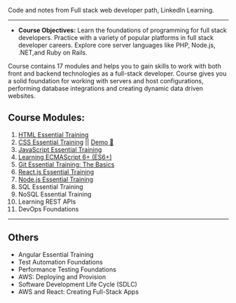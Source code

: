 Code and notes from Full stack web developer path, LinkedIn Learning.

---

- **Course Objectives:** Learn the foundations of programming for full stack developers. Practice with a variety of popular platforms in full stack developer careers. Explore core server languages like PHP, Node.js, .NET,and Ruby on Rails.

Course contains 17 modules and helps you to gain skills to work with both front and backend technologies as a full-stack developer. Course gives you a solid foundation for working with servers and host configurations, performing database integrations and creating dynamic data driven websites.

## Course Modules:

1. [HTML Essential Training](./01_HTML_Essential_Training/README.md)
2. [CSS Essential Training](./02_CSS_Essential_Training) || [Demo 🔗](https://anmoltomer.github.io/fullstack_webdev/02_CSS_Essential_Training/Code/css_portfolio/)
3. [JavaScript Essential Training](./03_JS_Essential_Training)
4. [Learning ECMAScript 6+ (ES6+)](./04_Learning_ECMAScript_ES6+)
5. [Git Essential Training: The Basics](./05_Git_Essential_Training)
6. [React.js Essential Training](./06_React.js_Essential_Training)
7. [Node.js Essential Training](./07_Node.js_Essential_Training)
8. SQL Essential Training
9. NoSQL Essential Training
10. Learning REST APIs
11. DevOps Foundations

---

## Others

- Angular Essential Training
- Test Automation Foundations
- Performance Testing Foundations
- AWS: Deploying and Provision
- Software Development Life Cycle (SDLC)
- AWS and React: Creating Full-Stack Apps
